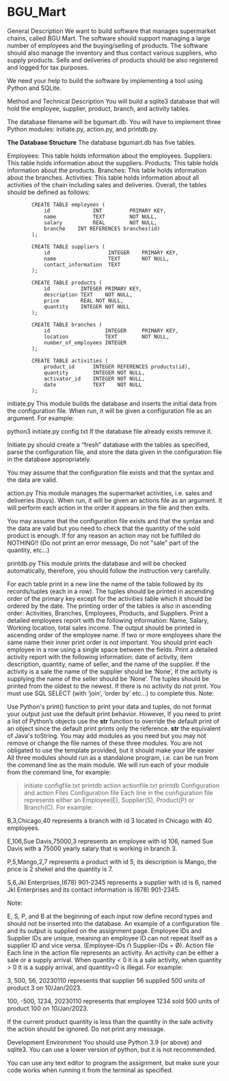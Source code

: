 # BGU_Mart
General Description
We want to build software that manages supermarket chains, called BGU Mart. The software should support managing a large number of employees and the buying/selling of products. The software should also manage the inventory and thus contact various suppliers, who supply products. Sells and deliveries of products should be also registered and logged for tax purposes.

We need your help to build the software by implementing a tool using Python and SQLite.

Method and Technical Description
You will build a sqlite3 database that will hold the employee, supplier, product, branch, and activity tables.

The database filename will be bgumart.db.
You will have to implement three Python modules: initiate.py, action.py, and printdb.py.

**The Database Structure**
The database bgumart.db has five tables.

Employees: This table holds information about the employees.
Suppliers: This table holds information about the suppliers.
Products: This table holds information about the products.
Branches: This table holds information about the branches.
Activities: This table holds information about all activities of the chain including sales and deliveries.
Overall, the tables should be defined as follows:

            CREATE TABLE employees (
                id              INT         PRIMARY KEY,
                name            TEXT        NOT NULL,
                salary          REAL        NOT NULL,
                branche    INT REFERENCES branches(id)
            );
    
            CREATE TABLE suppliers (
                id                   INTEGER    PRIMARY KEY,
                name                 TEXT       NOT NULL,
                contact_information  TEXT
            );

            CREATE TABLE products (
                id          INTEGER PRIMARY KEY,
                description TEXT    NOT NULL,
                price       REAL NOT NULL,
                quantity    INTEGER NOT NULL
            );

            CREATE TABLE branches (
                id                  INTEGER     PRIMARY KEY,
                location            TEXT        NOT NULL,
                number_of_employees INTEGER
            );
   
            CREATE TABLE activities (
                product_id      INTEGER REFERENCES products(id),
                quantity        INTEGER NOT NULL,
                activator_id    INTEGER NOT NULL,
                date            TEXT    NOT NULL
            );

initiate.py
This module builds the database and inserts the initial data from the configuration file. When run, it will be given a configuration file as an argument. For example:

python3 initiate.py config.txt
If the database file already exists remove it.

Initiate.py should create a “fresh” database with the tables as specified, parse the configuration file, and store the data given in the configuration file in the database appropriately.

You may assume that the configuration file exists and that the syntax and the data are valid.

action.py
This module manages the supermarket activities, i.e. sales and deliveries (buys). When run, it will be given an actions file as an argument. It will perform each action in the order it appears in the file and then exits.

You may assume that the configuration file exists and that the syntax and the data are valid but you need to check that the quantity of the sold product is enough. If for any reason an action may not be fulfilled do NOTHING!! (Do not print an error message, Do not "sale" part of the quantity, etc...)

printdb.py
This module prints the database and will be checked automatically, therefore, you should follow the instruction very carefully.

For each table print in a new line the name of the table followed by its records/tuples (each in a row). The tuples should be printed in ascending order of the primary key except for the activities table which it should be ordered by the date. The printing order of the tables is also in ascending order: Activities, Branches, Employees, Products, and Suppliers.
Print a detailed employees report with the following information:
Name, Salary, Working location, total sales income. The output should be printed in ascending order of the employee name. If two or more employees share the same name their inner print order is not important. You should print each employee in a row using a single space between the fields.
Print a detailed activity report with the following information:
date of activity, item description, quantity, name of seller, and the name of the supplier. If the activity is a sale the name of the supplier should be ‘None’, If the activity is supplying the name of the seller should be ‘None’. The tuples should be printed from the oldest to the newest. If there is no activity do not print. You must use SQL SELECT (with ‘join’, ‘order by’ etc…) to complete this.
Note:

Use Python's print() function to print your data and tuples, do not format your output just use the default print behavior. However, If you need to print a list of Python’s objects use the __str__ function to override the default print of an object since the default print prints only the reference.  __str__ the equivalent of Java's toString.
You may add modules as you need but you may not remove or change the file names of these three modules.
You are not obligated to use the template provided, but it should make your life easier
All three modules should run as a standalone program, i.e. can be run from the command line as the main module.
We will run each of your module from the command line, for example:
> initiate configfile.txt
> printdb
> action actionfile.txt
> printdb
Configuration and action Files
Configuration file
Each line in the configuration file represents either an Employee(E), Supplier(S), Product(P) or Branch(C). 
For example:

B,3,Chicago,40 represents a branch with id 3 located in Chicago with 40 employees.

E,106,Sue Davis,75000,3 represents an employee with id 106, named Sue Davis with a 75000 yearly salary that is working in branch 3.

P,5,Mango,2,7 represents a product with id 5, its description is Mango, the price is 2 shekel and the quantity is 7.

S,6,Jkl Enterprises,(678) 901-2345 represents a supplier with id is 6, named Jkl Enterprises and its contact information is (678) 901-2345.

Note:

E, S, P, and B at the beginning of each input row define record types and should not be inserted into the database. An example of a configuration file and its output is supplied on the assignment page.
Employee IDs and Supplier IDs are unique, meaning an employee ID can not repeat itself as a supplier ID and vice versa.
(Employee-IDs ꓵ Supplier-IDs = Ø).
Action file
Each line in the action file represents an activity. An activity can be either a sale or a supply arrival. When quantity < 0 it is a sale activity, when quantity > 0 it is a supply arrival, and quantity=0 is illegal. For example:

3, 500, 56, 20230110 represents that supplier 56 supplied 500 units of product 3 on 10/Jan/2023.

100, -500, 1234, 20230110 represents that employee 1234 sold 500 units of product 100 on 10/Jan/2023.

If the current product quantity is less than the quantity in the sale activity the action should be ignored. Do not print any message.

Development Environment
You should use Python 3.9 (or above) and sqlite3. You can use a lower version of python, but it is not recommended.

You can use any text editor to program the assignment, but make sure your code works when running it from the terminal as specified.
